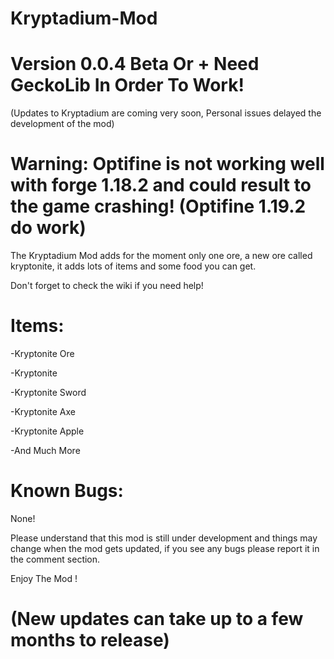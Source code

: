 # Kryptadium-Mod

# Version 0.0.4 Beta Or + Need GeckoLib In Order To Work!

(Updates to Kryptadium are coming very soon, Personal issues delayed the development of the mod)
 
# Warning: Optifine is not working well with forge 1.18.2 and could result to the game crashing! (Optifine 1.19.2 do work)


The Kryptadium Mod adds for the moment only one ore, a new ore called kryptonite, it adds lots of items and some food you can get.

 

Don't forget to check the wiki if you need help!

 

# Items:

 

-Kryptonite Ore

-Kryptonite

-Kryptonite Sword

-Kryptonite Axe

-Kryptonite Apple

-And Much More

 

# Known Bugs:

 

None!

 

Please understand that this mod is still under development and things may change when the mod gets updated, if you see any bugs please report it in the comment section.

 

Enjoy The Mod !

 

# (New updates can take up to a few months to release)
